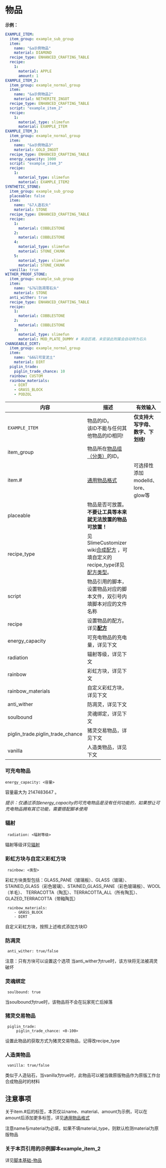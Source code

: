 # 物品

**示例：**
```yaml
EXAMPLE_ITEM:
  item_group: example_sub_group
  item:
    name: "&a示例物品"
    material: DIAMOND
  recipe_type: ENHANCED_CRAFTING_TABLE  
  recipe:
    1:
      material: APPLE
      amount: 1
EXAMPLE_ITEM_2:
  item_group: example_normal_group
  item:
    name: "&a示例物品2"
    material: NETHERITE_INGOT
  recipe_type: ENHANCED_CRAFTING_TABLE  
  script: "example_item_2"
  recipe:
    1:
      material_type: slimefun
      material: EXAMPLE_ITEM
EXAMPLE_ITEM_3:
  item_group: example_normal_group
  item:
    name: "&a示例物品3"
    material: GOLD_INGOT
  recipe_type: ENHANCED_CRAFTING_TABLE
  energy_capacity: 1000
  script: "example_item_3"
  recipe:
    1:
      material_type: slimefun
      material: EXAMPLE_ITEM2
SYNTHETIC_STONE:
  item_group: example_sub_group
  placeable: false
  item:
    name: "&7人造石头"
    material: STONE
  recipe_type: ENHANCED_CRAFTING_TABLE
  recipe:
    1:
      material: COBBLESTONE
    2:
      material: COBBLESTONE
    4:
      material_type: slimefun
      material: STONE_CHUNK
    5:    
      material_type: slimefun
      material: STONE_CHUNK
  vanilla: true
WITHER_PROOF_STONE:
  item_group: example_sub_group
  item:
    name: "&7&l防凋零石头"
    material: STONE
  anti_wither: true  
  recipe_type: ENHANCED_CRAFTING_TABLE
  recipe:
    1:
      material: COBBLESTONE
    2:
      material: COBBLESTONE
    3:
      material_type: slimefun
      material: MOD_PLATE_DUMMY # 来自匠魂，未安装此附属会自动转为石头
CHANGEABLE_DIRT:
  item_group: example_normal_group
  item:
    name: "&6&l可变泥土"
    material: DIRT
  piglin_trade:
    piglin_trade_chance: 10
  rainbow: CUSTOM
  rainbow_materials:
    - DIRT      
    - GRASS_BLOCK
    - PODZOL  

```
| 内容 | 描述 | 有效输入 |
| --- | ----------- | ----------------- |
| `EXAMPLE_ITEM` | 物品的ID。<br>该ID不能与任何其他物品的ID相同! | **仅支持大写字母、数字、下划线!** |
| item_group | 物品所在[物品组（分类）](groups.md)的ID。 |
| item.# | [通用物品格式](../format/universal-item-format.md)| 可选择性添加modelId、lore、glow等 |
| placeable | 物品是否可放置。**不要让工具等本来就无法放置的物品可放置！** |
| recipe_type | 见 SlimeCustomizer wiki[合成配方](https://slimefun-addons-wiki.guizhanss.cn/slime-customizer/Crafting-Recipe) ，可填自定义的recipe_type详见[配方类型](recipe_type.md)。 |
| script | 物品引用的脚本，设置物品对应的脚本文件，双引号内填脚本对应的文件名称 |
| recipe | 设置物品的配方。详见[**配方**](../format/recipe.md) |
| energy_capacity | 可充电物品的充电量，详见下文 |
| radiation | 辐射等级，详见下文 |
| rainbow | 彩虹方块，详见下文 |
| rainbow_materials | 自定义彩虹方块，详见下文 |
| anti_wither | 防凋灵，详见下文 |
| soulbound | 灵魂绑定，详见下文 |
| piglin_trade.piglin_trade_chance | 猪灵交易物品，详见下文 |
| vanilla | 人造类物品，详见下文 |

### 可充电物品

```
energy_capacity: <容量>
```

容量最大为 2147483647 。

*提示：仅通过添加energy_capacity的可充电物品是没有任何功能的，如果想让可充电物品拥有其它功能，需要搭配脚本使用*

### 辐射

```
 radiation: <辐射等级>
```

辐射等级详见[辐射](https://slimefun.github.io/javadocs/Slimefun4/docs/io/github/thebusybiscuit/slimefun4/core/attributes/Radioactivity.html)

### 彩虹方块与自定义彩虹方块

```
 rainbow: <类型>
```

彩虹方块类型包括：GLASS_PANE（玻璃板）、GLASS（玻璃）、STAINED_GLASS（彩色玻璃）、STAINED_GLASS_PANE（彩色玻璃板）、WOOL（羊毛）、 TERRACOTTA（陶瓦）、TERRACOTTA_ALL（所有陶瓦）、GLAZED_TERRACOTTA（带釉陶瓦）

```
 rainbow_materials:
    - GRASS_BLOCK
    - DIRT
```

自定义彩虹方块，按照上述格式添加方块ID

### 防凋灵

```
 anti_wither: true/false
```

注意：只有方块可以设置这个选项
当anti_wither为true时，该方块将无法被凋灵破坏

### 灵魂绑定

```
 soulbound: true
```

当soulbound为true时，该物品将不会在玩家死亡后掉落

### 猪灵交易物品

```
 piglin_trade:
     piglin_trade_chance: <0-100>
```

设置此物品的获取方式为猪灵交易物品，记得改recipe_type

### 人造类物品

```
 vanilla: true/false
```

类似于人造钻石，当vanilla为true时，此物品可以被当做原版物品作为原版工作台合成物品时的材料

## 注意事项

关于item.#后的标签，本页仅以name、material、amount为示例，可以在amount后添加更多标签，详见[通用物品格式](../format/universal-item-format.md)

注意name与material为必填，如果不填material_type，则默认检测material为原版物品

### 关于本页引用的示例脚本example_item_2
详见[脚本基础-物品](../scripts-basic/items.md)
